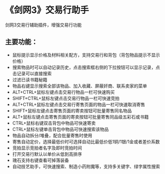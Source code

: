 ﻿《剑网3》交易行助手
========

剑网3交易行辅助插件，增强交易行功能

主要功能：
---------

  * 鼠标提示显示价格及材料相关配方，支持交易行和背包（背包物品提示不显示价格）
  * 搜索物品时可以自动记录历史，点击搜索框右侧的下拉按钮可以显示记录，点击记录可以直接搜索
  * 过滤已读书籍秘籍
  * 物品右键显示搜索全部该物品、加入收藏、屏蔽奸商、联系卖家的菜单
  * ALT+CTRL+鼠标左键点击交易行物品一栏可快速购买
  * SHIFT+CTRL+鼠标左键点击交易行物品一栏可快速竞拍
  * ALT+CTRL+鼠标左键点击交易行寄售页面的物品一栏可快速取消寄售
  * SHIFT+鼠标左键点击寄售页面的寄卖按钮可批量寄售同名物品
  * ALT+鼠标左键点击寄售页面的寄卖按钮可批量寄售同品级五彩石或书籍
  * CTRL+鼠标右键双击背包中物品可快速寄卖
  * CTRL+鼠标左键单击背包中物品可快速搜索该物品
  * 物品自动拆分/堆叠，配合批量寄售时使用
  * 寄售自动定价，选择最低价时可选择自动比最低价低1铜/1银/1金或者差价系数
  * 竞拍显示竞拍者名字及即时竞拍时间
  * 打开交易行默认以单价从低到高排序
  * 瑰石支持右键查看可掉落装备
  * 自动技艺助手，可快速搜索、制造小药附魔等，支持多关键字、绿字属性搜索